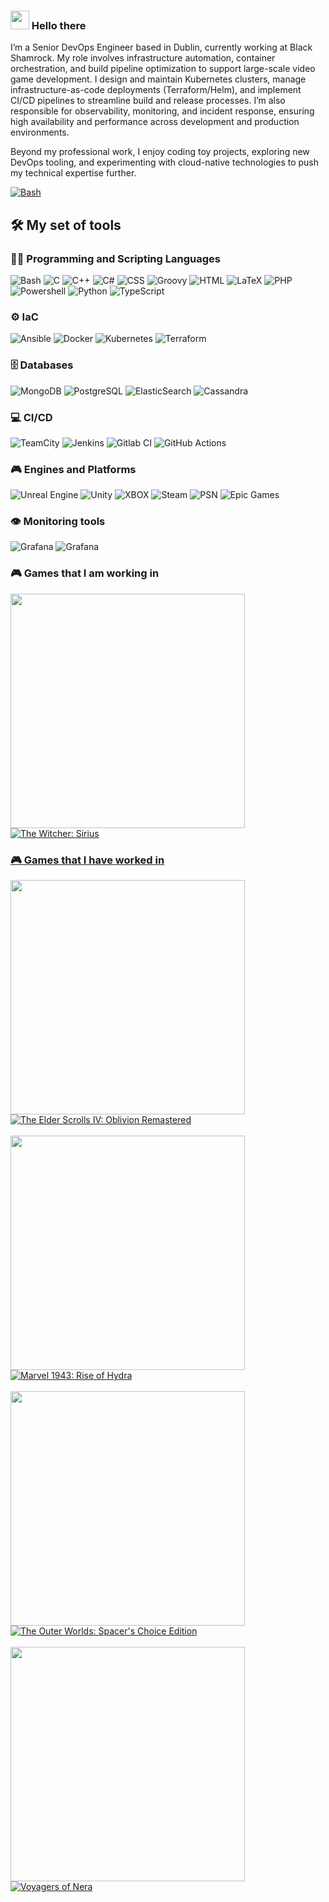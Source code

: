 ### <img src = "https://raw.githubusercontent.com/MartinHeinz/MartinHeinz/master/wave.gif" width = 30px> Hello there

I’m a Senior DevOps Engineer based in Dublin, currently working at Black Shamrock. My role involves infrastructure automation, container orchestration, and build pipeline optimization to support large-scale video game development. I design and maintain Kubernetes clusters, manage infrastructure-as-code deployments (Terraform/Helm), and implement CI/CD pipelines to streamline build and release processes. I’m also responsible for observability, monitoring, and incident response, ensuring high availability and performance across development and production environments.

Beyond my professional work, I enjoy coding toy projects, exploring new DevOps tooling, and experimenting with cloud-native technologies to push my technical expertise further.

  <p>
      <a href="https://www.linkedin.com/in/manuel-iglesias-garc%C3%ADa/"><img alt="Bash" src="https://img.shields.io/badge/Manuel_Iglesias_García-%230077B5.svg?style=for-the-badge&logo=linkedin&logoColor=white"></a>
  </p>

<h2>🛠️ My set of tools</h2>
  <!-- Badges are from https://ileriayo.github.io/markdown-badges/ -->

  <h3>👨‍💻 Programming and Scripting Languages</h3>

  <p>
      <img alt="Bash" src="https://img.shields.io/badge/Bash-121011?style=for-the-badge&logo=gnu-bash&logoColor=white">
      <img alt="C" src="https://custom-icon-badges.demolab.com/badge/C-03599C?style=for-the-badge&logo=c-in-hexagon&logoColor=white">
      <img alt="C++" src="https://custom-icon-badges.demolab.com/badge/C++-9C033A?style=for-the-badge&logo=cpp2&logoColor=white">
      <img alt="C#" src="https://custom-icon-badges.demolab.com/badge/C%23-68217A?style=for-the-badge&logo=cs2&logoColor=white">
      <img alt="CSS" src="https://img.shields.io/badge/CSS-1572B6?style=for-the-badge&logo=css3&logoColor=white">
      <img alt="Groovy" src="https://img.shields.io/badge/Groovy-4298B8.svg?style=for-the-badge&logo=Apache+Groovy&logoColor=white">
      <img alt="HTML" src="https://img.shields.io/badge/HTML-E34F26?style=for-the-badge&logo=html5&logoColor=white">
      <img alt="LaTeX" src="https://img.shields.io/badge/LaTeX-008080?style=for-the-badge&logo=LaTeX&logoColor=white">
      <img alt="PHP" src="https://img.shields.io/badge/PHP-777BB4?style=for-the-badge&logo=php&logoColor=white">
      <img alt="Powershell" src="https://img.shields.io/badge/PowerShell-%235391FE?style=for-the-badge&logo=powershell&logoColor=white">
      <img alt="Python" src="https://img.shields.io/badge/Python-14354C?style=for-the-badge&logo=python&logoColor=white">
      <img alt="TypeScript" src="https://img.shields.io/badge/TypeScript-007ACC?style=for-the-badge&logo=typescript&logoColor=white">
  </p>

  <h3>⚙️ IaC</h3>

  <p>
      <img alt="Ansible" src ="https://img.shields.io/badge/ansible-%231A1918.svg?style=for-the-badge&logo=ansible&logoColor=white">
      <img alt="Docker" src ="https://img.shields.io/badge/docker-%230db7ed.svg?style=for-the-badge&logo=docker&logoColor=white">
      <img alt="Kubernetes" src ="https://img.shields.io/badge/kubernetes-%23326ce5.svg?style=for-the-badge&logo=kubernetes&logoColor=white">
      <img alt="Terraform" src ="https://img.shields.io/badge/terraform-%235835CC.svg?style=for-the-badge&logo=terraform&logoColor=white">
  </p>

  <h3>🗄️ Databases</h3>

  <p>
      <img alt="MongoDB" src ="https://img.shields.io/badge/MongoDB-4ea94b?style=for-the-badge&logo=mongodb&logoColor=white">
      <img alt="PostgreSQL" src ="https://img.shields.io/badge/PostgreSQL-316192?style=for-the-badge&logo=postgresql&logoColor=white">
      <img alt="ElasticSearch" src ="https://img.shields.io/badge/-ElasticSearch-005571?style=for-the-badge&logo=elasticsearch&logoColor=white">
      <img alt="Cassandra" src ="https://img.shields.io/badge/Cassandra-%231287B1?style=for-the-badge&logo=apache-cassandra&logoColor=white">
  </p>

  <h3>💻 CI/CD</h3>

  <p>
      <img alt="TeamCity" src="https://img.shields.io/badge/TeamCity-000000?style=for-the-badge&logo=TeamCity&logoColor=white">
      <img alt="Jenkins" src="https://img.shields.io/badge/Jenkins-%232C5263?style=for-the-badge&logo=jenkins&logoColor=white">
      <img alt="Gitlab CI" src="https://img.shields.io/badge/Gitlab%20CI-%23181717?style=for-the-badge&logo=gitlab&logoColor=white">
      <img alt="GitHub Actions" src="https://img.shields.io/badge/github%20actions-%232671E5?style=for-the-badge&logo=githubactions&logoColor=white">
  </p>

  <h3>🎮 Engines and Platforms</h3>

  <p>
      <img alt="Unreal Engine" src="https://img.shields.io/badge/unreal_engine-%23313131.svg?style=for-the-badge&logo=unrealengine&logoColor=white">
      <img alt="Unity" src="https://img.shields.io/badge/unity-%23000000.svg?style=for-the-badge&logo=unity&logoColor=white">
      <img alt="XBOX" src="https://img.shields.io/badge/xbox-%23107C10.svg?style=for-the-badge&logo=xbox&logoColor=white">
      <img alt="Steam" src="https://img.shields.io/badge/steam-%23000000.svg?style=for-the-badge&logo=steam&logoColor=white">
      <img alt="PSN" src="https://img.shields.io/badge/PSN-%230070D1.svg?style=for-the-badge&logo=Playstation&logoColor=white">
      <img alt="Epic Games" src="https://img.shields.io/badge/epic_games-%23313131.svg?style=for-the-badge&logo=epicgames&logoColor=white">
  </p>

  <h3>👁️ Monitoring tools</h3>
      
  <p>
      <img alt="Grafana" src="https://img.shields.io/badge/grafana-%23F46800.svg?style=for-the-badge&logo=grafana&logoColor=white">
      <img alt="Grafana" src="https://img.shields.io/badge/Prometheus-E6522C?style=for-the-badge&logo=Prometheus&logoColor=white">
  </p>
  <h3>🎮 Games that I am working in </h3>

   <a href="https://www.ign.com/games/the-witcher-codename-sirius">
   <img width="375" height="375" src="https://assets-prd.ignimgs.com/2022/10/08/thewitchersirius-1665250134186.jpg?width=300&crop=1%3A1%2Csmart&auto=webp&dpr=2"/>
   <br/>
   <img alt="The Witcher: Sirius" src="https://img.shields.io/badge/The Witcher: Sirius-grey?style=for-the-badge&logo=unrealengine"/>
   <br/>

  <h3>🎮 Games that I have worked in </h3>
   <a href="https://elderscrolls.bethesda.net/es-ES/oblivion-remastered">
   <img width="375" height="375"  src="https://assets-prd.ignimgs.com/2025/04/22/elderscrolls-1745339694084.jpg?width=300&crop=1%3A1%2Csmart&auto=webp" />
   <br/>
   <img alt="The Elder Scrolls IV: Oblivion Remastered" src="https://img.shields.io/badge/The Elder Scrolls IV: Oblivion Remastered-grey?style=for-the-badge&logo=unrealengine">
   </a>
   <br/>
   <br/>
   <a href="https://youtu.be/Lb2wwEx6DVw">
   <img width="375" height="375" src="https://assets-prd.ignimgs.com/2024/03/20/image-from-ios-1710953733020.jpg?width=300&crop=1%3A1%2Csmart&auto=webp&dpr=2"/>
   <br/>
   <img alt="Marvel 1943: Rise of Hydra" src="https://img.shields.io/badge/Marvel 1943: Rise of Hydra-grey?style=for-the-badge&logo=unrealengine"/>
   </a>
   <br/>
   <br/>
   <a href="https://store.steampowered.com/app/1920490/The_Outer_Worlds_Spacers_Choice_Edition/">
   <img width="375" height="375" src="https://assets-prd.ignimgs.com/2023/02/27/outerworldsspacer-1677516085866.jpg?width=300&crop=1%3A1%2Csmart&auto=webp&dpr=2">
   <br/>
   <img alt="The Outer Worlds: Spacer's Choice Edition" src="https://img.shields.io/badge/The Outer Worlds: Spacer's Choice Edition-grey?style=for-the-badge&logo=unrealengine">
   </a>
   <br/>
   <br/>
   <a href="https://voyagersofnera.com/">
   <img width="375" height="375" src="https://assets-prd.ignimgs.com/2023/12/07/voyagers-of-nera-button-1701910169779.jpg?width=300&crop=1%3A1%2Csmart&auto=webp" />
   <br/>
   <img alt="Voyagers of Nera" src="https://img.shields.io/badge/Voyagers of Nera-grey?style=for-the-badge&logo=unrealengine">
   </a>

